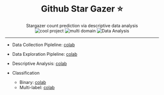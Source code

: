 <h1 align="center">Github Star Gazer ⭐️</h1>
<p align="center">
Stargazer count prediction via descriptive data analysis
  <br>
  <img src="https://img.shields.io/badge/Cool%20Project-d4e157" alt="cool project" />
  <img src="https://img.shields.io/badge/Multi%20Domain-ffbfbf" alt="multi domain" />
  <img src="https://img.shields.io/badge/Data%20Analysis-ffeb3b" alt="Data Analysis" />
</p>

---

- Data Collection Pipleline: [colab](https://githubtocolab.com/realamirhe/github-stargazer/blob/master/data-collector.ipynb)
- Data Exploration Pipleline: [colab](https://githubtocolab.com/realamirhe/github-stargazer/blob/master/data-exploration.ipynb)
- Descriptive Analysis: [colab](https://githubtocolab.com/realamirhe/github-stargazer/blob/master/descriptive_analysis.ipynb)

- Classification
  - Binary: [colab](https://githubtocolab.com/realamirhe/github-stargazer/blob/master/classification_binary.ipynb)
  - Multi-label: [colab](https://githubtocolab.com/realamirhe/github-stargazer/blob/master/classification_multi_label.ipynb)
